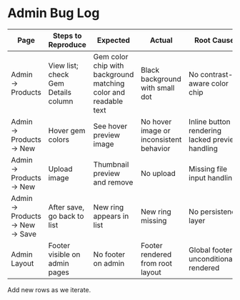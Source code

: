 # Admin Bug Log

| Page | Steps to Reproduce | Expected | Actual | Root Cause | Fix PR/Commit | Status |
|------|---------------------|----------|--------|------------|---------------|--------|
| Admin → Products | View list; check Gem Details column | Gem color chip with background matching color and readable text | Black background with small dot | No contrast-aware color chip | Implemented `ColorChip` and `readableTextColor` utility; updated list | Fixed |
| Admin → Products → New | Hover gem colors | See hover preview image | No hover image or inconsistent behavior | Inline button rendering lacked preview handling | New `GemColorSelector` component with hover preview | Fixed |
| Admin → Products → New | Upload image | Thumbnail preview and remove | No upload | Missing file input handling | New `ImageUpload` with drag & drop and previews | Fixed |
| Admin → Products → New → Save | After save, go back to list | New ring appears in list | New ring missing | No persistence layer | Persist new items to `localStorage` and load on products page | Fixed |
| Admin Layout | Footer visible on admin pages | No footer on admin | Footer rendered from root layout | Global footer unconditionally rendered | Added `ConditionalFooter` using `usePathname()` | Fixed |

Add new rows as we iterate.
